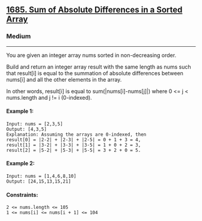 [1685. Sum of Absolute Differences in a Sorted Array](https://leetcode.com/problems/sum-of-absolute-differences-in-a-sorted-array/?envType=daily-question&envId=2023-11-25)
---------------------------------------------------------------------------------------------------------------------------------------------

### Medium
---------------------------------------------------------------------------------------------------------------------------------------------

You are given an integer array nums sorted in non-decreasing order.

Build and return an integer array result with the same length as nums such that result[i] is equal to the summation of absolute differences between nums[i] and all the other elements in the array.

In other words, result[i] is equal to sum(|nums[i]-nums[j]|) where 0 <= j < nums.length and j != i (0-indexed).

#### Example 1:
```
Input: nums = [2,3,5]
Output: [4,3,5]
Explanation: Assuming the arrays are 0-indexed, then
result[0] = |2-2| + |2-3| + |2-5| = 0 + 1 + 3 = 4,
result[1] = |3-2| + |3-3| + |3-5| = 1 + 0 + 2 = 3,
result[2] = |5-2| + |5-3| + |5-5| = 3 + 2 + 0 = 5.
```
#### Example 2:
```
Input: nums = [1,4,6,8,10]
Output: [24,15,13,15,21]
```

#### Constraints:
```
2 <= nums.length <= 105
1 <= nums[i] <= nums[i + 1] <= 104
```
